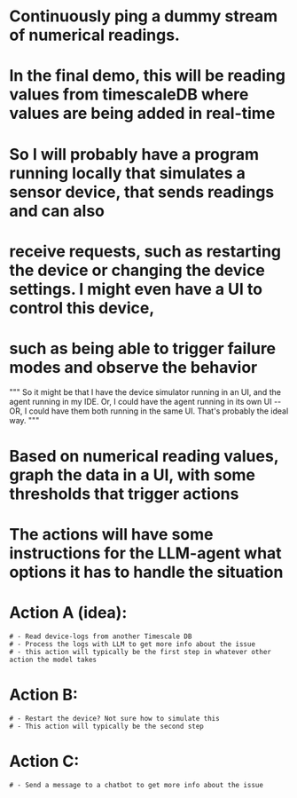 
# Continuously ping a dummy stream of numerical readings. 
# In the final demo, this will be reading values from timescaleDB where values are being added in real-time
# So I will probably have a program running locally that simulates a sensor device, that sends readings and can also 
# receive requests, such as restarting the device or changing the device settings. I might even have a UI to control this device, 
# such as being able to trigger failure modes and observe the behavior 

"""
So it might be that I have the device simulator running in an UI, and the agent running in my IDE. Or, I 
could have the agent running in its own UI -- OR, I could have them both running in the same UI. That's probably the ideal way. 
"""

# Based on numerical reading values, graph the data in a UI, with some thresholds that trigger actions
# The actions will have some instructions for the LLM-agent what options it has to handle the situation
# Action A (idea):
    # - Read device-logs from another Timescale DB
    # - Process the logs with LLM to get more info about the issue
    # - this action will typically be the first step in whatever other action the model takes

# Action B:
    # - Restart the device? Not sure how to simulate this
    # - This action will typically be the second step
# Action C:
    # - Send a message to a chatbot to get more info about the issue
